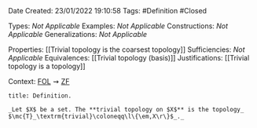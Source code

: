 <br />
<br />

Date Created: 23/01/2022 19:10:58
Tags: #Definition #Closed 

Types: _Not Applicable_
Examples: _Not Applicable_ 
Constructions: _Not Applicable_
Generalizations: _Not Applicable_

Properties: [[Trivial topology is the coarsest topology]]
Sufficiencies: _Not Applicable_
Equivalences: [[Trivial topology (basis)]]
Justifications: [[Trivial topology is a topology]]

Context: [$\textrm{FOL}$](obsidian://open?file=First%20Order%20Logic)$\,\,\rightsquigarrow\,\,$[$\textrm{ZF}$](obsidian://open?file=Zermelo-Fraenkel%20Set%20Theory)

``` ad-Definition
title: Definition.

_Let $X$ be a set. The **trivial topology on $X$** is the topology_ $\mc{T}_\textrm{trivial}\coloneqq\l\{\em,X\r\}$_._

```

